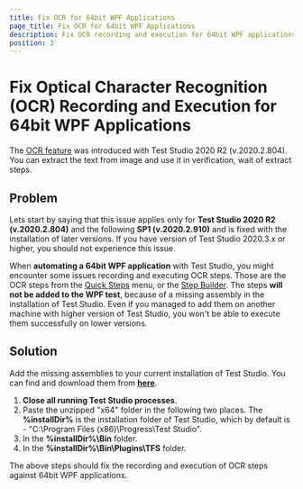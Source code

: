 ```yaml
---
title: Fix OCR for 64bit WPF Applications
page_title: Fix OCR for 64bit WPF Applications
description: Fix OCR recording and execution for 64bit WPF applications. Optical Character Recognition OCR for WPF applications 64 bit. Test Studio release 2020 R2 fix for OCR for WPF application.
position: 3
---
```

# Fix Optical Character Recognition (OCR) Recording and Execution for 64bit WPF Applications

The <a href="/features/recorder/verifications/text-from-image" target="_blank">OCR feature</a> was introduced with Test Studio 2020 R2 (v.2020.2.804). You can extract the text from image and use it in verification, wait of extract steps.

## Problem

Lets start by saying that this issue applies only for **Test Studio 2020 R2 (v.2020.2.804)** and the following **SP1 (v.2020.2.910)** and is fixed with the installation of later versions. If you have version of Test Studio 2020.3.x or higher, you should not experience this issue. 

When **automating a 64bit WPF application** with Test Studio, you might encounter some issues recording and executing OCR steps. Those are the OCR steps from the <a href="/features/recorder/verifications/text-from-image#how-to-record-a-text-from-image-step" target="_blank">Quick Steps</a> menu, or the <a href="/features/custom-steps/overview" target="_blank">Step Builder</a>. The steps **will not be added to the WPF test**, because of a missing assembly in the installation of Test Studio. Even if you managed to add them on another machine with higher version of Test Studio, you won't be able to execute them successfully on lower versions. 

## Solution

Add the missing assemblies to your current installation of Test Studio. You can find and download them from <a href="/downloads/OCR_tesseract.4.1.0x64.zip" target="_blank">**here**</a>. 

1. **Close all running Test Studio processes**.
2. Paste the unzipped "x64" folder in the following two places. The **%installDir%** is the installation folder of Test Studio, which by default is - "C:\Program Files (x86)\Progress\Test Studio".
3. In the **%installDir%\Bin** folder.
4. In the **%installDir%\Bin\Plugins\TFS** folder. 

The above steps should fix the recording and execution of OCR steps against 64bit WPF applications.
